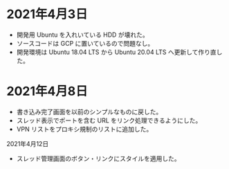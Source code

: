 # 2021年4月3日

- 開発用 Ubuntu を入れいている HDD が壊れた。
- ソースコードは GCP に置いているので問題なし。
- 開発環境は Ubuntu 18.04 LTS から Ubuntu 20.04 LTS へ更新して作り直した。

# 2021年4月8日

- 書き込み完了画面を以前のシンプルなものに戻した。
- スレッド表示でポートを含む URL をリンク処理できるようにした。
- VPN リストをプロキシ規制のリストに追加した。

2021年4月12日

- スレッド管理画面のボタン・リンクにスタイルを適用した。
